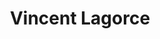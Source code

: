 ---
layout: page
permalink: /de/
lang: de_CH
lcl: de

title: Vincent Lagorce
description: Vincent Lagorce - Senior Software-Entwicklungsingenieur

name: Vincent Lagorce
job-title: Senior Software-Entwicklungsingenieur
---